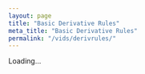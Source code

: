 ```yaml
---
layout: page
title: "Basic Derivative Rules"
meta_title: "Basic Derivative Rules"
permalink: "/vids/derivrules/"
---
```


<html>
<head>
<script>

function setCookie(cname,cvalue,exdays) {
    var d = new Date();
    d.setTime(d.getTime() + (exdays*24*60*60*1000));
    var expires = "expires=" + d.toGMTString();
    document.cookie = cname + "=" + cvalue + ";" + expires + ";path=/";
}

function getCookie(cname) {
    var name = cname + "=";
    var decodedCookie = decodeURIComponent(document.cookie);
    var ca = decodedCookie.split(';');
    for(var i = 0; i < ca.length; i++) {
        var c = ca[i];
        while (c.charAt(0) == ' ') {
            c = c.substring(1);
        }
        if (c.indexOf(name) == 0) {
            return c.substring(name.length, c.length);
        }
    }
    return "";
}

function checkCookie() {
    var vidchoice=getCookie("derivrules");
    if (vidchoice==1){window.location.href = "https://ximera.osu.edu/calcvids/o/derivrules";}
    else if (vidchoice==2){window.location.href = "https://ximera.osu.edu/calcvids/q/derivrules";}
    else if (vidchoice==3){window.location.href = "https://ximera.osu.edu/calcvids/c/derivrules";}
    else {
      var forwardchoice=Math.random();
      if (forwardchoice <= 0.33 ){
        setCookie("derivrules", 1, 365);
        checkCookie();
        }
      else if (forwardchoice <= 0.66 ){
        setCookie("derivrules", 2, 365);
        checkCookie();
        }
      else {
        setCookie("derivrules", 3, 365);
        checkCookie();
        }
      }
}


</script>
</head>
<body onload="checkCookie()">
Loading...
</body>
</html>
